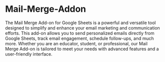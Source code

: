# Mail-Merge-Addon
The Mail Merge Add-on for Google Sheets is a powerful and versatile tool designed to simplify and enhance your email marketing and communication efforts. This add-on allows you to send personalized emails directly from Google Sheets, track email engagement, schedule follow-ups, and much more. Whether you are an educator, student, or professional, our Mail Merge Add-on is tailored to meet your needs with advanced features and a user-friendly interface.